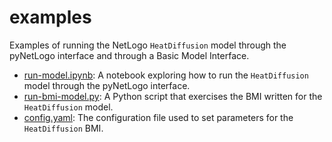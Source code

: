 # examples

Examples of running the NetLogo `HeatDiffusion` model
through the pyNetLogo interface
and through a Basic Model Interface.

* [run-model.ipynb](./run-model.ipynb): A notebook exploring how to run the `HeatDiffusion` model through the pyNetLogo interface.
* [run-bmi-model.py](./run-bmi-model.py): A Python script that exercises the BMI written for the `HeatDiffusion` model.
* [config.yaml](./config.yaml): The configuration file used to set parameters for the `HeatDiffusion` BMI.
